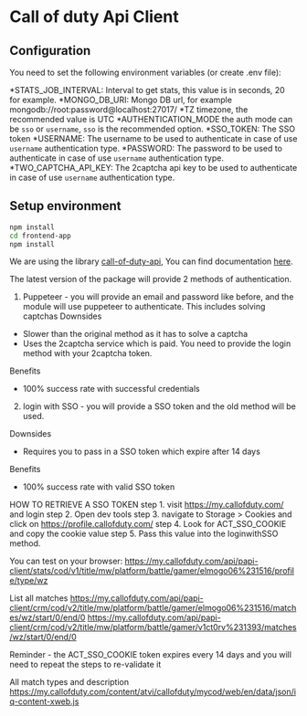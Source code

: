 # Call of duty Api Client

## Configuration

You need to set the following environment variables (or create .env file):

*STATS_JOB_INTERVAL: Interval to get stats, this value is in seconds, 20 for example.
*MONGO_DB_URI: Mongo DB url, for example mongodb://root:password@localhost:27017/
*TZ timezone, the recommended value is UTC
*AUTHENTICATION_MODE the auth mode can be `sso` or `username`, `sso` is the recommended option.
*SSO_TOKEN: The SSO token
*USERNAME: The username to be used to authenticate in case of use `username` authentication type.
*PASSWORD:  The password to be used to authenticate in case of use `username` authentication type.
*TWO_CAPTCHA_API_KEY: The 2captcha api key to be used to authenticate in case of use `username` authentication type.

## Setup environment

``` bash
npm install
cd frontend-app
npm install
```

We are using the library [call-of-duty-api](https://github.com/Lierrmm/Node-CallOfDuty), You can find documentation [here](https://lierrmm.gitbook.io/call-of-duty-api/).

The latest version of the package will provide 2 methods of authentication.

1) Puppeteer - you will provide an email and password like before, and the module will use puppeteer to authenticate. This includes solving captchas
Downsides

- Slower than the original method as it has to solve a captcha
- Uses the 2captcha service which is paid. You need to provide the login method with your 2captcha token.

Benefits

- 100% success rate with successful credentials

2) login with SSO - you will provide a SSO token and the old method will be used.

Downsides
- Requires you to pass in a SSO token which expire after 14 days

Benefits
- 100% success rate with valid SSO token

HOW TO RETRIEVE A SSO TOKEN 
step 1. visit https://my.callofduty.com/ and login
step 2. Open dev tools
step 3. navigate to Storage > Cookies and click on https://profile.callofduty.com/
step 4. Look for ACT_SSO_COOKIE and copy the cookie value
step 5. Pass this value into the loginwithSSO method.

You can test on your browser: https://my.callofduty.com/api/papi-client/stats/cod/v1/title/mw/platform/battle/gamer/elmogo06%231516/profile/type/wz

List all matches
https://my.callofduty.com/api/papi-client/crm/cod/v2/title/mw/platform/battle/gamer/elmogo06%231516/matches/wz/start/0/end/0
https://my.callofduty.com/api/papi-client/crm/cod/v2/title/mw/platform/battle/gamer/v1ct0rv%231393/matches/wz/start/0/end/0

Reminder - the ACT_SSO_COOKIE token expires every 14 days and you will need to repeat the steps to re-validate it

All match types and description
https://my.callofduty.com/content/atvi/callofduty/mycod/web/en/data/json/iq-content-xweb.js